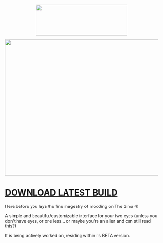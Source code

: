<p align="center">
  <img width="300" height="100" src="https://i.imgur.com/8gW9sI7.png">
<p align="center">
  <img width="800" height="447" src="https://aliceorjustalicia.ml/assets/img/allymods.png">
</p>

# [DOWNLOAD LATEST BUILD](https://github.com/AliceorjustAlicia/AllyMods-2/releases/tag/Beeta)

Here before you lays the fine magestry of modding on The Sims 4!

A simple and beautiful/customizable interface for your two eyes (unless you don't have eyes, or one less... or maybe you're an alien and can still read this?)

It is being actively worked on, residing within its BETA version.
